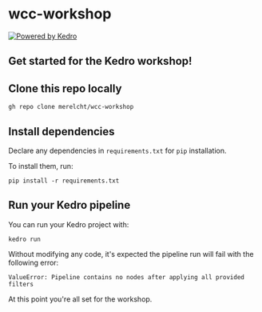 # wcc-workshop

[![Powered by Kedro](https://img.shields.io/badge/powered_by-kedro-ffc900?logo=kedro)](https://kedro.org)

## Get started for the Kedro workshop!

## Clone this repo locally

```
gh repo clone merelcht/wcc-workshop
```

## Install dependencies

Declare any dependencies in `requirements.txt` for `pip` installation.

To install them, run:

```
pip install -r requirements.txt
```

## Run your Kedro pipeline

You can run your Kedro project with:

```
kedro run
```

Without modifying any code, it's expected the pipeline run will fail with the following error:

```
ValueError: Pipeline contains no nodes after applying all provided filters
```

At this point you're all set for the workshop.
